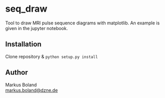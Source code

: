 # seq_draw

Tool to draw MRI pulse sequence diagrams with matplotlib. An example is given in
the jupyter notebook.

## Installation

Clone repository & `python setup.py install`

## Author
Markus Boland  
markus.boland@dzne.de
